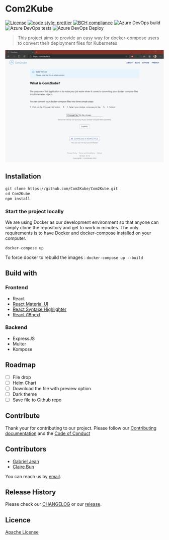 # Com2Kube

[![License](https://img.shields.io/badge/License-Apache%202.0-blue.svg)](https://opensource.org/licenses/Apache-2.) [![code style: prettier](https://img.shields.io/badge/code_style-prettier-ff69b4.svg?style=flat-square)](https://github.com/prettier/prettier) [![BCH compliance](https://bettercodehub.com/edge/badge/CB-GJ/Com2Kube?branch=master)](https://bettercodehub.com/)
![Azure DevOps build](https://img.shields.io/azure-devops/build/com2kube/com2kube/10)
![Azure DevOps tests](https://img.shields.io/azure-devops/tests/com2kube/com2kube/5)
![Azure DevOps Deploy](https://vsrm.dev.azure.com/Com2Kube/_apis/public/Release/badge/334cc7b8-c59a-4422-a037-9972f9f8a55f/5/14)

> This project aims to provide an easy way for docker-compose users to convert their deployment files for Kubernetes

![com2kube demo](demo/com2kube0.3.0.gif)

## Installation

```text
git clone https://github.com/Com2Kube/Com2Kube.git
cd Com2Kube
npm install
```

### Start the project locally

We are using Docker as our development environment so that anyone can simply clone the repository and get to work in minutes.
The only requirements is to have Docker and docker-compose installed on your computer.

```text
docker-compose up
```

To force docker to rebuild the images : `docker-compose up --build`

## Build with

### Frontend

-  React
- [React Material UI](https://material-ui.com/)
- [React Syntaxe Highlighter](https://github.com/conorhastings/react-syntax-highlighter/tree/f7e4774b9cbc76fb42ee97e8861349aa1d50e532)
- [React i18next](https://github.com/i18next/react-i18next)

### Backend

- ExpressJS
- Multer
- Kompose

## Roadmap

- [ ] File drop
- [ ] Helm Chart
- [ ] Download the file with preview option
- [ ] Dark theme
- [ ] Save file to Github repo

## Contribute

Thank your for contributing to our project. Please follow our [Contributing documentation](CONTRIBUTING.md) and the [Code of Conduct](CODE-OF-CONDUCT.md)

## Contributors

- [Gabriel Jean](https://github.com/GabrielJean)
- [Claire Bun](https://github.com/cbun097)

You can reach us by [email](mailto:com2kube@gmail.com).

## Release History

Please check our [CHANGELOG](CHANGELOG.md) or our [release](https://github.com/Com2Kube/Com2Kube/releases).

## Licence

[Apache License](LICENCE.md)

